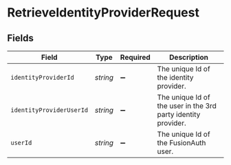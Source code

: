 # RetrieveIdentityProviderRequest


## Fields

| Field                                                         | Type                                                          | Required                                                      | Description                                                   |
| ------------------------------------------------------------- | ------------------------------------------------------------- | ------------------------------------------------------------- | ------------------------------------------------------------- |
| `identityProviderId`                                          | *string*                                                      | :heavy_minus_sign:                                            | The unique Id of the identity provider.                       |
| `identityProviderUserId`                                      | *string*                                                      | :heavy_minus_sign:                                            | The unique Id of the user in the 3rd party identity provider. |
| `userId`                                                      | *string*                                                      | :heavy_minus_sign:                                            | The unique Id of the FusionAuth user.                         |